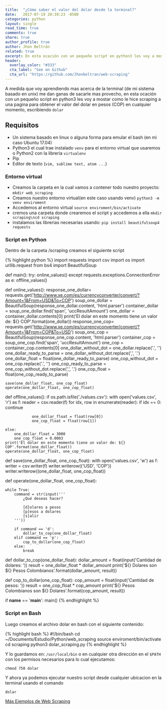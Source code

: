 ```yaml
---
title:  "¿Cómo saber el valor del dolar desde la terminal?"
date:   2017-07-19 20:39:23 -0500
categories: python
layout: single
read_time: true
comments: true
share: true
author_profile: true
author: Jhon Beltrán
related: true
excerpt: En esta ocación con un pequeño script en python3 les voy a mostar como le hice scraping a una pagina para obtener el valor del dolar en pesos (COP) en cualquier momento, escribiendo `dolar`
header:
  overlay_color: "#333"
  cta_label: "See on Github"
  cta_url: "https://github.com/Jhonbeltran/web-scraping"
---
```

A medida que voy aprendiendo mas acerca de la terminal (de mi sistema basado en unix) me dan ganas de sacarle mas provecho, en esta ocación con un pequeño script en python3 les voy a mostar como le hice scraping a una pagina para obtener el valor del dolar en pesos (COP) en cualquier momento, escribiendo `dolar`
## Requisitos
* Un sistema basado en linux o alguna forma para emular el bash (en mi caso Ubuntu 17.04)
* Python3 el cual trae instalado `venv` para el entorno virtual que usaremos o Python2 con la libreria `virtualenv`
* Pip
* Editor de texto (`vim, sublime text, atom ...`)

### Entorno virtual
* Creamos la carpeta en la cual vamos a contener todo nuestro proyecto:
`mkdir web_scraping`
* Creamos nuestro entorno virtual(en este caso usando venv)
`python3 -m venv enviroment`
* Accedemos al entorno virtual
`source enviroment/bin/activate`
* cremos una carpeta donde crearemos el script y accedemos a ella
`mkdir scraping\ncd scraping`
* instalamos las librerias necesarias usando:
`pip install beautifulsoup4 requests`

### Script en Python
Dentro de la carpeta /scraping creamos el siguiente script

{% highlight python %}
import requests
import csv
import os
import urllib.request
from bs4 import BeautifulSoup

def main():
    try:
        online_values()
    except requests.exceptions.ConnectionError as e:
        offline_values()

def online_values():
    response_one_dollar= requests.get('http://www.xe.com/es/currencyconverter/convert/?Amount=1&From=USD&To=COP')
    soup_one_dollar = BeautifulSoup(response_one_dollar.content, 'html.parser')
    container_dollar = soup_one_dollar.find('span', 'uccResultAmount')
    one_dollar = container_dollar.contents[0]
    print('El dolar en este momento tiene un valor de: ${} COP'.format(one_dollar))
    response_one_cop= requests.get('http://www.xe.com/es/currencyconverter/convert/?Amount=1&From=COP&To=USD')
    soup_one_cop = BeautifulSoup(response_one_cop.content, 'html.parser')
    container_cop = soup_one_cop.find('span', 'uccResultAmount')
    one_cop = container_cop.contents[0]
    one_dollar_without_dot = one_dollar.replace('.', '')
    one_dollar_ready_to_parse = one_dollar_without_dot.replace(',', '.')
    one_dollar_float = float(one_dollar_ready_to_parse)
    one_cop_without_dot = one_cop.replace('.', '')
    one_cop_ready_to_parse = one_cop_without_dot.replace(',', '.')
    one_cop_float = float(one_cop_ready_to_parse)

    save(one_dollar_float, one_cop_float)
    operate(one_dollar_float, one_cop_float)

def offline_values():
    if os.path.isfile('./values.csv'):
        with open('values.csv', 'r') as f:
            reader = csv.reader(f)
            for idx, row in enumerate(reader):
                if idx == 0:
                    continue

                one_dollar_float = float(row[0])
                one_cop_float = float(row[1])

    else:
        one_dollar_float = 3000
        one_cop_float = 0.0003
    print('El dolar en este momento tiene un valor de: ${} COP'.format(one_dollar_float))
    operate(one_dollar_float, one_cop_float)

def save(one_dollar_float, one_cop_float):
    with open('values.csv', 'w') as f:
        writer = csv.writer(f)
        writer.writerow(('USD', 'COP'))
        writer.writerow((one_dollar_float, one_cop_float))

def operate(one_dollar_float, one_cop_float):

    while True:
        command = str(input('''
            ¿Qué deseas hacer?

            [d]olares a pesos
            [p]esos a dolares
            [s]alir
        '''))

        if command == 'd':
            dollar_to_cop(one_dollar_float)
        elif command == 'p':
            cop_to_dollar(one_cop_float)
        else:
            break

def dollar_to_cop(one_dollar_float):
    dollar_amount = float(input('Cantidad de dolares: '))
    result = one_dollar_float * dollar_amount
    print('${} Dolares son ${} Pesos Colombianos'.format(dollar_amount, result))

def cop_to_dollar(one_cop_float):
    cop_amount = float(input('Cantidad de pesos: '))
    result = one_cop_float * cop_amount
    print('${} Pesos Colombianos son ${} Dolares'.format(cop_amount, result))


if __name__ == '__main__':
    main()
{% endhighlight %}

### Script en Bash
Luego creamos el archivo dolar en bash con el siguiente contenido:

{% highlight bash %}
#!/bin/bash
cd ~/Documents/Estudio/Python/web_scraping
source enviroment/bin/activate
cd scraping
python3 dolar_scraping.py
{% endhighlight %}

Y lo guardamos en: `/usr/local/bin` o en cualquier otra dirección en el `$PATH` con los permisos necesarios para lo cual ejecutamos:

`chmod 750 dolar`

Y ahora ya podemos ejecutar nuestro script desde cualquier ubicacion en la terminal usando el comando

`dolar`

[Más Ejemplos de Web Scraping][repo]

[raw-script-python]: https://raw.githubusercontent.com/Jhonbeltran/web-scraping/master/dolar_scraping.py
[raw-script-bash]:  https://raw.githubusercontent.com/Jhonbeltran/web-scraping/master/dolar
[repo]: https://github.com/Jhonbeltran/web-scraping

